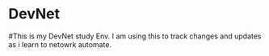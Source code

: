 # DevNet

#This is my DevNet study Env. I am using this to track changes and updates as i learn to netowrk automate. 
